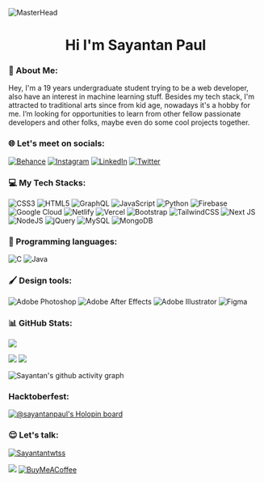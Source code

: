 ![MasterHead](https://thumbs.gfycat.com/BetterHandmadeGull-size_restricted.gif)
<h1 align="center">Hi I'm Sayantan Paul</h1>

<h3>💫 About Me:</h3>
Hey, I'm a 19 years undergraduate student trying to be a web developer, also have an interest in machine learning stuff. Besides my tech stack, I'm attracted to traditional arts since from kid age, nowadays it's a hobby for me. I’m looking for opportunities to learn from other fellow passionate developers and other folks, maybe even do some cool projects together.


<h3> 🌐 Let's meet on socials:</h3>

[![Behance](https://img.shields.io/badge/Behance-1769ff?logo=behance&logoColor=white)](https://behance.net/imsayantanpaul) [![Instagram](https://img.shields.io/badge/Instagram-%23E4405F.svg?logo=Instagram&logoColor=white)](https://instagram.com/sayantanpaul.11) [![LinkedIn](https://img.shields.io/badge/LinkedIn-%230077B5.svg?logo=linkedin&logoColor=white)](https://linkedin.com/in/imsayantanpaul) [![Twitter](https://img.shields.io/badge/Twitter-%231DA1F2.svg?logo=Twitter&logoColor=white)](https://twitter.com/Sayantantwtss) 

<h3> 💻 My Tech Stacks:</h3>

 ![CSS3](https://img.shields.io/badge/css3-%231572B6.svg?style=for-the-badge&logo=css3&logoColor=white) ![HTML5](https://img.shields.io/badge/html5-%23E34F26.svg?style=for-the-badge&logo=html5&logoColor=white)  ![GraphQL](https://img.shields.io/badge/-GraphQL-E10098?style=for-the-badge&logo=graphql&logoColor=white) ![JavaScript](https://img.shields.io/badge/javascript-%23323330.svg?style=for-the-badge&logo=javascript&logoColor=%23F7DF1E) ![Python](https://img.shields.io/badge/python-3670A0?style=for-the-badge&logo=python&logoColor=ffdd54) ![Firebase](https://img.shields.io/badge/firebase-%23039BE5.svg?style=for-the-badge&logo=firebase) ![Google Cloud](https://img.shields.io/badge/Google%20Cloud-%234285F4.svg?style=for-the-badge&logo=google-cloud&logoColor=white) ![Netlify](https://img.shields.io/badge/netlify-%23000000.svg?style=for-the-badge&logo=netlify&logoColor=#00C7B7) ![Vercel](https://img.shields.io/badge/vercel-%23000000.svg?style=for-the-badge&logo=vercel&logoColor=white) ![Bootstrap](https://img.shields.io/badge/bootstrap-%23563D7C.svg?style=for-the-badge&logo=bootstrap&logoColor=white) ![TailwindCSS](https://img.shields.io/badge/tailwindcss-%2338B2AC.svg?style=for-the-badge&logo=tailwind-css&logoColor=white) ![Next JS](https://img.shields.io/badge/Next-black?style=for-the-badge&logo=next.js&logoColor=white) ![NodeJS](https://img.shields.io/badge/node.js-6DA55F?style=for-the-badge&logo=node.js&logoColor=white) ![jQuery](https://img.shields.io/badge/jquery-%230769AD.svg?style=for-the-badge&logo=jquery&logoColor=white) ![MySQL](https://img.shields.io/badge/mysql-%2300f.svg?style=for-the-badge&logo=mysql&logoColor=white) ![MongoDB](https://img.shields.io/badge/MongoDB-%234ea94b.svg?style=for-the-badge&logo=mongodb&logoColor=white) 	 

<h3>📁 Programming languages: </h3>

![C](https://img.shields.io/badge/c-%2300599C.svg?style=for-the-badge&logo=c&logoColor=white) ![Java](https://img.shields.io/badge/java-%23ED8B00.svg?style=for-the-badge&logo=java&logoColor=white) 

<h3>🖌 Design tools: </h3>

![Adobe Photoshop](https://img.shields.io/badge/adobephotoshop-%2331A8FF.svg?style=for-the-badge&logo=adobephotoshop&logoColor=white) ![Adobe After Effects](https://img.shields.io/badge/Adobe%20After%20Effects-9999FF.svg?style=for-the-badge&logo=Adobe%20After%20Effects&logoColor=white) ![Adobe Illustrator](https://img.shields.io/badge/adobeillustrator-%23FF9A00.svg?style=for-the-badge&logo=adobeillustrator&logoColor=white) ![Figma](https://img.shields.io/badge/figma-%23F24E1E.svg?style=for-the-badge&logo=figma&logoColor=white) 

<h3> 📊 GitHub Stats:</h3>

![](https://github-readme-stats.vercel.app/api/top-langs/?username=SayantanStackflow&theme=dark&hide_border=true&align=center=true&include_all_commits=true&count_private=true&layout=compact)

![](https://github-readme-stats.vercel.app/api?username=SayantanStackflow&theme=omni&hide_border=true&include_all_commits=true&count_private=true)
![](https://github-readme-streak-stats.herokuapp.com/?user=SayantanStackflow&theme=dark&hide_border=true)

</p>

![Sayantan's github activity graph](https://activity-graph.herokuapp.com/graph?username=SayantanStackflow&theme=react-dark&hide_border=true)

<h3>Hacktoberfest:</h3>

[![@sayantanpaul's Holopin board](https://holopin.me/sayantanpaul)](https://holopin.io/@sayantanpaul)

<h3>😌 Let's talk: </h3>

<p align="left"> <a href="https://twitter.com/Sayantantwtss" target="blank"><img src="https://img.shields.io/twitter/follow/Sayantantwtss?logo=twitter&style=for-the-badge" alt="Sayantantwtss" /></a> </p>

[![](https://visitcount.itsvg.in/api?id=SayantanStackflow&icon=0&color=0)](https://visitcount.itsvg.in) [![BuyMeACoffee](https://img.shields.io/badge/Buy%20Me%20a%20Coffee-ffdd00?style=for-the-badge&logo=buy-me-a-coffee&logoColor=black)](https://buymeacoffee.com/coffeezone) 


